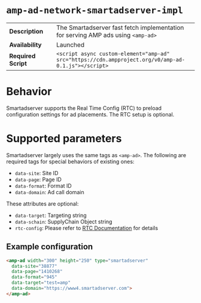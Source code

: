 <!---
Copyright 2021 The AMP HTML Authors. All Rights Reserved.

Licensed under the Apache License, Version 2.0 (the "License");
you may not use this file except in compliance with the License.
You may obtain a copy of the License at

      http://www.apache.org/licenses/LICENSE-2.0

Unless required by applicable law or agreed to in writing, software
distributed under the License is distributed on an "AS-IS" BASIS,
WITHOUT WARRANTIES OR CONDITIONS OF ANY KIND, either express or implied.
See the License for the specific language governing permissions and
limitations under the License.
-->

# <a name="amp-ad-network-smartadserver-impl"></a> `amp-ad-network-smartadserver-impl`

<table>
  <tr>
    <td class="col-fourty"><strong>Description</strong></td>
    <td>The Smartadserver fast fetch implementation for serving AMP ads using <code>&lt;amp-ad&gt;</code></td>
  </tr>
  <tr>
    <td class="col-fourty" width="25%"><strong>Availability</strong></td>
    <td>Launched</td>
  </tr>
  <tr>
    <td class="col-fourty"><strong>Required Script</strong></td>
    <td><code>&lt;script async custom-element="amp-ad" src="https://cdn.ampproject.org/v0/amp-ad-0.1.js">&lt;/script></code></td>
  </tr>
</table>

# Behavior

Smartadserver supports the Real Time Config (RTC) to preload configuration settings for ad placements. The RTC setup is optional.

# Supported parameters

Smartadserver largely uses the same tags as `<amp-ad>`. The following are required tags for special behaviors of existing ones:

-   `data-site`: Site ID
-   `data-page`: Page ID
-   `data-format`: Format ID
-   `data-domain`: Ad call domain

These attributes are optional:

-   `data-target`: Targeting string
-   `data-schain`: SupplyChain Object string
-   `rtc-config`: Please refer to [RTC Documentation](https://github.com/ampproject/amphtml/blob/main/extensions/amp-a4a/rtc-documentation.md) for details

## Example configuration

```html
<amp-ad width="300" height="250" type="smartadserver"
  data-site="38877"
  data-page="1410268"
  data-format="945"
  data-target="test=amp"
  data-domain="https://www4.smartadserver.com">
</amp-ad>
```
